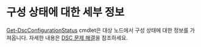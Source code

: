 # <a name="details-about-configuration-status"></a>구성 상태에 대한 세부 정보

[Get-DscConfigurationStatus](https://technet.microsoft.com/library/mt517868.aspx) cmdlet은 대상 노드에서 구성 상태에 대한 정보를 가져옵니다. 자세한 내용은 [DSC 문제 해결](https://msdn.microsoft.com/powershell/dsc/troubleshooting)을 참조하세요.